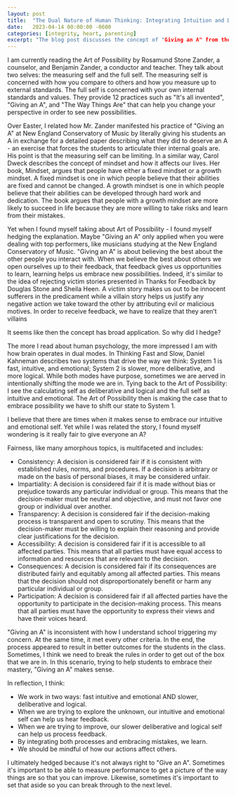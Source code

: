 ```yaml
---
layout: post
title:  "The Dual Nature of Human Thinking: Integrating Intuition and Deliberation for Success"
date:   2023-04-14 00:00:00 -0600
categories: [integrity, heart, parenting]
excerpt: "The blog post discusses the concept of "Giving an A" from the book "The Art of Possibility" by Rosamund Stone Zander and Benjamin Zander, and how it relates to the dual modes of thinking in the brain. Embracing both fast, intuitive, and emotional thinking and slower, deliberative, and logical thinking is important for learning and growth."
---
```

I am currently reading the Art of Possibility by Rosamund Stone Zander, a counselor, and Benjamin Zander, a conductor and teacher.  They talk about two selves: the measuring self and the full self. The measuring self is concerned with how you compare to others and how you measure up to external standards. The full self is concerned with your own internal standards and values.  They provide 12 practices such as "It's all invented", "Giving an A", and "The Way Things Are" that can help you change your perspective in order to see new possibilities.

Over Easter, I related how Mr. Zander manifested his practice of "Giving an A" at New England Conservatory of Music by literally giving his students an A in exchange for a detailed paper describing what they did to deserve an A - an exercise that forces the students to articulate thier internal goals are.  His point is that the measuring self can be limiting.  In a similar way, Carol Dweck describes the concept of mindset and how it affects our lives.  Her book, Mindset, argues that people have either a fixed mindset or a growth mindset. A fixed mindset is one in which people believe that their abilities are fixed and cannot be changed. A growth mindset is one in which people believe that their abilities can be developed through hard work and dedication. The book argues that people with a growth mindset are more likely to succeed in life because they are more willing to take risks and learn from their mistakes.

Yet when I found myself taking about Art of Possibility - I found myself hedging the explanation.  Maybe "Giving an A" only applied when you were dealing with top performers, like musicians studying at the New England Conservatory of Music.  "Giving an A" is about believing the best about the other people you interact with.  When we believe the best about others we open ourselves up to their feedback, that feedback gives us opportunities to learn, learning helps us embrace new possibilities.  Indeed, it's similar to the idea of rejecting victim stories presented in Thanks for Feedback by Douglas Stone and Sheila Heen.  A victim story makes us out to be innocent sufferers in the predicament while a villain story helps us justify any negative action we take toward the other by attributing evil or malicious motives. In order to receive feedback, we have to realize that they aren’t villains  

It seems like then the concept has broad application.  So why did I hedge?

The more I read about human psychology, the more impressed I am with how brain operates in dual modes.  In Thinking Fast and Slow, Daniel Kahneman describes two systems that drive the way we think: System 1 is fast, intuitive, and emotional; System 2 is slower, more deliberative, and more logical.  While both modes have purpose, sometimes we are aerved in intentionally shifting the mode we are in.  Tying back to the Art of Possibility:  I see the calculating self as deliberative and logical and the full self as intuitive and emotional.  The Art of Possibility then is making the case that to embrace possibility we have to shift our state to System 1.

I believe that there are times when it makes sense to embrace our intuitive and emotional self.  Yet while I was related the story, I found myself wondering is it really fair to give everyone an A?

Fairness, like many amorphous topics, is multifaceted and includes: 
- Consistency: A decision is considered fair if it is consistent with established rules, norms, and procedures. If a decision is arbitrary or made on the basis of personal biases, it may be considered unfair.
- Impartiality: A decision is considered fair if it is made without bias or prejudice towards any particular individual or group. This means that the decision-maker must be neutral and objective, and must not favor one group or individual over another.
- Transparency: A decision is considered fair if the decision-making process is transparent and open to scrutiny. This means that the decision-maker must be willing to explain their reasoning and provide clear justifications for the decision.
- Accessibility: A decision is considered fair if it is accessible to all affected parties. This means that all parties must have equal access to information and resources that are relevant to the decision.
- Consequences: A decision is considered fair if its consequences are distributed fairly and equitably among all affected parties. This means that the decision should not disproportionately benefit or harm any particular individual or group.
- Participation: A decision is considered fair if all affected parties have the opportunity to participate in the decision-making process. This means that all parties must have the opportunity to express their views and have their voices heard.

"Giving an A" is inconsistent with how I understand school triggering my concern.  At the same time, it met every other criteria.  In the end, the process appeared to result in better outcomes for the students in the class.  Sometimes, I think we need to break the rules in order to get out of the box that we are in.  In this scenario, trying to help students to embrace their mastery, "Giving an A" makes sense.  

In reflection, I think:
- We work in two ways: fast intuitive and emotional AND slower, deliberative and logical.  
- When we are trying to explore the unknown, our intuitive and emotional self can help us hear feedback.  
- When we are trying to improve, our slower deliberative and logical self can help us process feedback.  
- By integrating both processes and embracing mistakes, we learn.  
- We should be mindful of how our actions affect others.

I ultimately hedged because it's not always right to "Give an A".  Sometimes it's important to be able to measure performance to get a picture of the way things are so that you can improve.  Likewise, sometimes it's important to set that aside so you can break through to the next level.